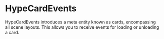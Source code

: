 # HypeCardEvents
HypeCardEvents introduces a meta entity known as cards, encompassing all scene layouts. This allows you to receive events for loading or unloading a card.
